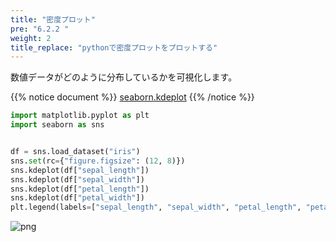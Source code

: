 ```yaml
---
title: "密度プロット"
pre: "6.2.2 "
weight: 2
title_replace: "pythonで密度プロットをプロットする"
---
```


数値データがどのように分布しているかを可視化します。

{{% notice document %}}
[seaborn.kdeplot](https://seaborn.pydata.org/generated/seaborn.kdeplot.html)
{{% /notice %}}

```python
import matplotlib.pyplot as plt
import seaborn as sns


df = sns.load_dataset("iris")
sns.set(rc={"figure.figsize": (12, 8)})
sns.kdeplot(df["sepal_length"])
sns.kdeplot(df["sepal_width"])
sns.kdeplot(df["petal_length"])
sns.kdeplot(df["petal_width"])
plt.legend(labels=["sepal_length", "sepal_width", "petal_length", "petal_width"])
```



    
![png](/images/visualize/distribution/densityplot_files/densityplot_1_1.png)
    

